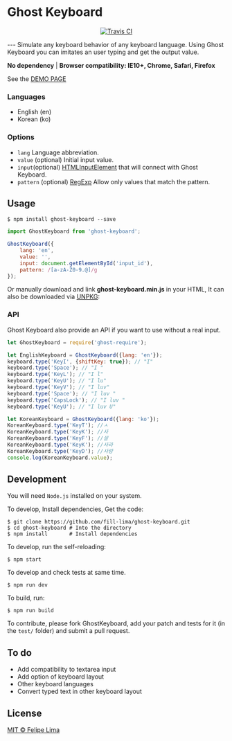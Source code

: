 # Ghost Keyboard
<p align="center">
  <a href="https://travis-ci.org/fill-lima/ghost-keyboard"><img src="https://travis-ci.org/fill-lima/ghost-keyboard.svg?branch=master" alt="Travis CI"></a>
</p>
---
Simulate any keyboard behavior of any keyboard language. 
Using Ghost Keyboard you can imitates an user typing and get the output value.

**No dependency** | **Browser compatibility: IE10+, Chrome, Safari, Firefox**

See the [DEMO PAGE](https://fill-lima.github.io/ghost-keyboard/)

### Languages
- English (en)
- Korean (ko)

### Options
- `lang` Language abbreviation.
- `value` (optional) Initial input value.
- `input`(optional) [HTMLInputElement](https://developer.mozilla.org/en-US/docs/Web/API/HTMLInputElement) that will connect with Ghost Keyboard.
- `pattern` (optional) [RegExp](https://developer.mozilla.org/en-US/docs/Web/JavaScript/Reference/Global_Objects/RegExp) Allow only values that match the pattern.

## Usage

```shell
$ npm install ghost-keyboard --save
```

```javascript
import GhostKeyboard from 'ghost-keyboard';

GhostKeyboard({
    lang: 'en',
    value: '',
    input: document.getElementById('input_id'),
    pattern: /[a-zA-Z0-9.@]/g
});
```

Or manually download and link **ghost-keyboard.min.js** in your HTML, It can also be downloaded via [UNPKG](https://unpkg.com/ghost-keyboard/dist/ghost-keyboard.min.js):

### API
Ghost Keyboard also provide an API if you want to use without a real input.
```javascript
let GhostKeyboard = require('ghost-require');

let EnglishKeyboard = GhostKeyboard({lang: 'en'});
keyboard.type('KeyI', {shiftKey: true}); // "I"
keyboard.type('Space'); // "I "
keyboard.type('KeyL'); // "I l"
keyboard.type('KeyU'); // "I lu"
keyboard.type('KeyV'); // "I luv"
keyboard.type('Space'); // "I luv "
keyboard.type('CapsLock'); // "I luv "
keyboard.type('KeyU'); // "I luv U"

let KoreanKeyboard = GhostKeyboard({lang: 'ko'});
KoreanKeyboard.type('KeyT'); //ㅅ
KoreanKeyboard.type('KeyK'); //사
KoreanKeyboard.type('KeyF'); //살
KoreanKeyboard.type('KeyK'); //사라
KoreanKeyboard.type('KeyD'); //사랑
console.log(KoreanKeyboard.value);
```

## Development
You will need `Node.js` installed on your system.

To develop, Install dependencies, Get the code:
```shell
$ git clone https://github.com/fill-lima/ghost-keyboard.git
$ cd ghost-keyboard # Into the directory
$ npm install       # Install dependencies
```

To develop, run the self-reloading:
```shell
$ npm start
```

To develop and check tests at same time.
```shell
$ npm run dev
```

To build, run:
```shell
$ npm run build
```

To contribute, please fork GhostKeyboard, add your patch and tests for it (in the `test/` folder) and submit a pull request.

## To do
- Add compatibility to textarea input
- Add option of keyboard layout
- Other keyboard languages
- Convert typed text in other keyboard layout

## License

[MIT © Felipe Lima](./LICENSE.md)
